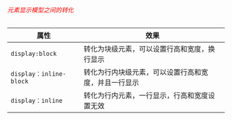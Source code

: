 ###### <font color=red>元素显示模型之间的转化</font >

| 属性                    | 效果               |
| ----------------------- | ------------------ |
| `display:block`         | 转化为块级元素，可以设置行高和宽度，换行显示   |
| `display：inline-block` | 转化为行内块级元素，可以设置行高和宽度，并且一行显示 |
| `display：inline`       | 转化为行内元素，一行显示，行高和宽度设置无效 |
